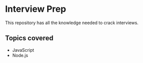 # Interview Prep

This repository has all the knowledge needed to crack interviews.

## Topics covered

- JavaScript
- Node.js